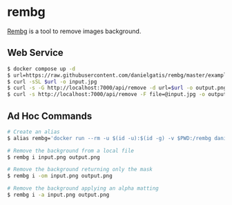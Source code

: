 rembg
=====

[Rembg][1] is a tool to remove images background.

## Web Service

```bash
$ docker compose up -d
$ url=https://raw.githubusercontent.com/danielgatis/rembg/master/examples/girl-3.jpg
$ curl -sSL $url -o input.jpg
$ curl -s -G http://localhost:7000/api/remove -d url=$url -o output.png
$ curl -s http://localhost:7000/api/remove -F file=@input.jpg -o output.png
```

## Ad Hoc Commands

```bash
# Create an alias
$ alias rembg='docker run --rm -u $(id -u):$(id -g) -v $PWD:/rembg danielgatis/rembg:2'

# Remove the background from a local file
$ rembg i input.png output.png

# Remove the background returning only the mask
$ rembg i -om input.png output.png

# Remove the background applying an alpha matting
$ rembg i -a input.png output.png
```

[1]: https://github.com/danielgatis/rembg

